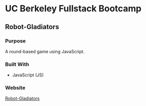 # UC Berkeley Fullstack Bootcamp

## Robot-Gladiators

### Purpose

A round-based game using JavaScript.

### Built With
* JavaScript (JS)

### Website

[Robot-Gladiators](https://mockcomic.github.io/robot-gladiators/)
